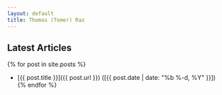 ```yaml
---
layout: default
title: Thomas (Tomer) Raz
---
```


## Latest Articles

{% for post in site.posts %}
- [{{ post.title }}]({{ post.url }}) ([{{ post.date | date: "%b %-d, %Y" }}])
{% endfor %}
